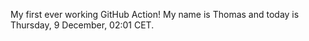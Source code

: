 My first ever working GitHub Action!
My name is Thomas and today is Thursday, 9 December, 02:01 CET. 
